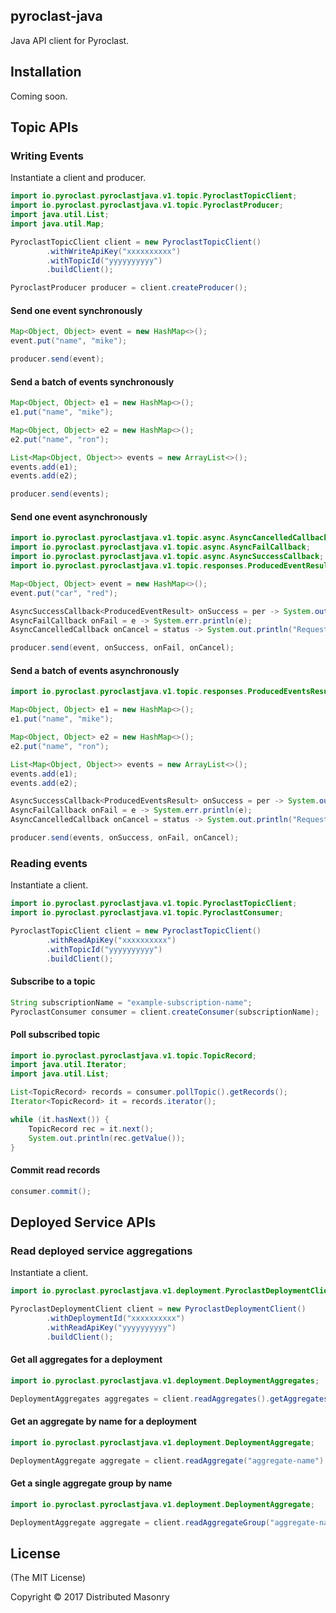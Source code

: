 ## pyroclast-java

Java API client for Pyroclast.

## Installation

Coming soon.

## Topic APIs

### Writing Events

Instantiate a client and producer.

```java
import io.pyroclast.pyroclastjava.v1.topic.PyroclastTopicClient;
import io.pyroclast.pyroclastjava.v1.topic.PyroclastProducer;
import java.util.List;
import java.util.Map;

PyroclastTopicClient client = new PyroclastTopicClient()
        .withWriteApiKey("xxxxxxxxxx")
        .withTopicId("yyyyyyyyyy")
        .buildClient();

PyroclastProducer producer = client.createProducer();
```

#### Send one event synchronously

```java
Map<Object, Object> event = new HashMap<>();
event.put("name", "mike");

producer.send(event);
```

#### Send a batch of events synchronously

```java
Map<Object, Object> e1 = new HashMap<>();
e1.put("name", "mike");

Map<Object, Object> e2 = new HashMap<>();
e2.put("name", "ron");

List<Map<Object, Object>> events = new ArrayList<>();
events.add(e1);
events.add(e2);

producer.send(events);
```

#### Send one event asynchronously

```java
import io.pyroclast.pyroclastjava.v1.topic.async.AsyncCancelledCallback;
import io.pyroclast.pyroclastjava.v1.topic.async.AsyncFailCallback;
import io.pyroclast.pyroclastjava.v1.topic.async.AsyncSuccessCallback;
import io.pyroclast.pyroclastjava.v1.topic.responses.ProducedEventResult;

Map<Object, Object> event = new HashMap<>();
event.put("car", "red");

AsyncSuccessCallback<ProducedEventResult> onSuccess = per -> System.out.println("Ok");
AsyncFailCallback onFail = e -> System.err.println(e);
AsyncCancelledCallback onCancel = status -> System.out.println("Request cancelled");

producer.send(event, onSuccess, onFail, onCancel);
```

#### Send a batch of events asynchronously

```java
import io.pyroclast.pyroclastjava.v1.topic.responses.ProducedEventsResult;

Map<Object, Object> e1 = new HashMap<>();
e1.put("name", "mike");

Map<Object, Object> e2 = new HashMap<>();
e2.put("name", "ron");

List<Map<Object, Object>> events = new ArrayList<>();
events.add(e1);
events.add(e2);

AsyncSuccessCallback<ProducedEventsResult> onSuccess = per -> System.out.println("Ok");
AsyncFailCallback onFail = e -> System.err.println(e);
AsyncCancelledCallback onCancel = status -> System.out.println("Request cancelled");

producer.send(events, onSuccess, onFail, onCancel);
```

### Reading events

Instantiate a client.

```java
import io.pyroclast.pyroclastjava.v1.topic.PyroclastTopicClient;
import io.pyroclast.pyroclastjava.v1.topic.PyroclastConsumer;

PyroclastTopicClient client = new PyroclastTopicClient()
        .withReadApiKey("xxxxxxxxxx")
        .withTopicId("yyyyyyyyyy")
        .buildClient();
```

#### Subscribe to a topic

```java
String subscriptionName = "example-subscription-name";
PyroclastConsumer consumer = client.createConsumer(subscriptionName);
```

#### Poll subscribed topic

```java
import io.pyroclast.pyroclastjava.v1.topic.TopicRecord;
import java.util.Iterator;
import java.util.List;

List<TopicRecord> records = consumer.pollTopic().getRecords();
Iterator<TopicRecord> it = records.iterator();

while (it.hasNext()) {
    TopicRecord rec = it.next();
    System.out.println(rec.getValue());
}
```

#### Commit read records

```java
consumer.commit();
```

## Deployed Service APIs

### Read deployed service aggregations

Instantiate a client.

```java
import io.pyroclast.pyroclastjava.v1.deployment.PyroclastDeploymentClient;

PyroclastDeploymentClient client = new PyroclastDeploymentClient()
        .withDeploymentId("xxxxxxxxxx")
        .withReadApiKey("yyyyyyyyyy")
        .buildClient();
```

#### Get all aggregates for a deployment

```java
import io.pyroclast.pyroclastjava.v1.deployment.DeploymentAggregates;

DeploymentAggregates aggregates = client.readAggregates().getAggregates();
```

#### Get an aggregate by name for a deployment

```java
import io.pyroclast.pyroclastjava.v1.deployment.DeploymentAggregate;

DeploymentAggregate aggregate = client.readAggregate("aggregate-name").getAggregate();
```

#### Get a single aggregate group by name

```java
import io.pyroclast.pyroclastjava.v1.deployment.DeploymentAggregate;

DeploymentAggregate aggregate = client.readAggregateGroup("aggregate-name", "group-name").getAggregate();
```

## License

(The MIT License)

Copyright © 2017 Distributed Masonry
